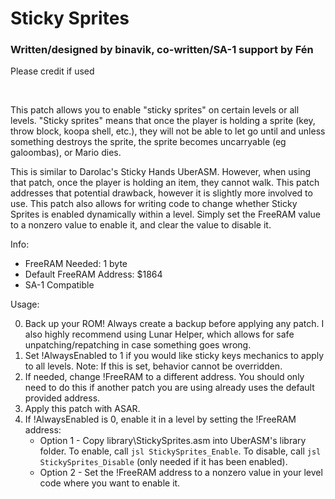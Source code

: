 # Sticky Sprites
### Written/designed by binavik, co-written/SA-1 support by Fén
Please credit if used

<br/>

This patch allows you to enable "sticky sprites" on certain levels or all levels.
"Sticky sprites" means that once the player is holding a sprite (key, throw block,
koopa shell, etc.), they will not be able to let go until and unless something
destroys the sprite, the sprite becomes uncarryable (eg galoombas), or Mario dies.

This is similar to Darolac's Sticky Hands UberASM. However, when using that patch,
once the player is holding an item, they cannot walk. This patch addresses that
potential drawback, however it is slightly more involved to use. This patch also
allows for writing code to change whether Sticky Sprites is enabled dynamically
within a level. Simply set the FreeRAM value to a nonzero value to enable it,
and clear the value to disable it.

Info:
* FreeRAM Needed: 1 byte
* Default FreeRAM Address: $1864
* SA-1 Compatible

Usage:

0. Back up your ROM! Always create a backup before applying any patch. I also highly
   recommend using Lunar Helper, which allows for safe unpatching/repatching in case
   something goes wrong.
1. Set !AlwaysEnabled to 1 if you would like sticky keys mechanics to apply to all
   levels. Note: If this is set, behavior cannot be overridden.
2. If needed, change !FreeRAM to a different address. You should only need to do
   this if another patch you are using already uses the default provided address.
3. Apply this patch with ASAR.
4. If !AlwaysEnabled is 0, enable it in a level by setting the !FreeRAM address:
   - Option 1 - Copy library\StickySprites.asm into UberASM's library folder. To 
                enable, call `jsl StickySprites_Enable`. To disable, call 
                `jsl StickySprites_Disable` (only needed if it has been enabled).
   - Option 2 - Set the !FreeRAM address to a nonzero value in your level code where
                you want to enable it.
